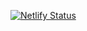 [![Netlify Status](https://api.netlify.com/api/v1/badges/f9c9c982-fcea-4248-8ffe-866b38cb6bf7/deploy-status)](https://app.netlify.com/sites/lordvidex/deploys)
